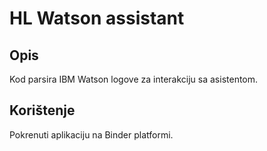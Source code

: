 # HL Watson assistant

## Opis

Kod parsira IBM Watson logove za interakciju sa asistentom.

## Korištenje

Pokrenuti aplikaciju na Binder platformi.

